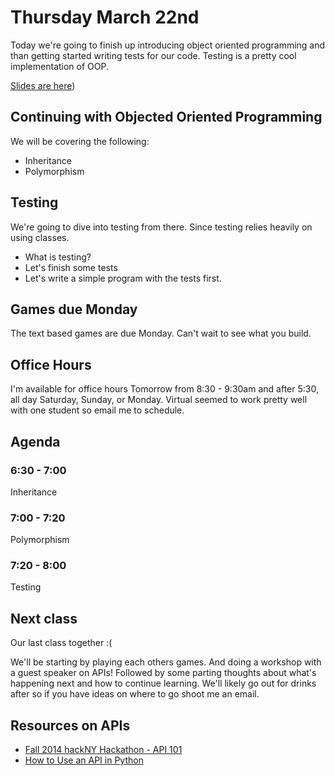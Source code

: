 # Thursday March 22nd
Today we're going to finish up introducing object oriented programming and than getting started writing tests for our code. Testing is a pretty cool implementation of OOP.

[Slides are here](http://jessicagarson.com/NYU-Intro-to-Python-March-22/#/))

## Continuing with Objected Oriented Programming
We will be covering the following:
- Inheritance
- Polymorphism

## Testing
We're going to dive into testing from there. Since testing relies heavily on using classes.
- What is testing?
- Let's finish some tests
- Let's write a simple program with the tests first.

## Games due Monday
The text based games are due Monday. Can't wait to see what you build.

## Office Hours
I'm available for office hours Tomorrow from 8:30 - 9:30am and after 5:30, all day Saturday, Sunday, or Monday. Virtual seemed to work pretty well with one student so email me to schedule.

## Agenda
### 6:30 - 7:00
Inheritance
### 7:00 - 7:20
Polymorphism
### 7:20 - 8:00
Testing

## Next class
Our last class together :(

We'll be starting by playing each others games. And doing a workshop with a guest speaker on APIs! Followed by some parting thoughts about what's happening next and how to continue learning. We'll likely go out for drinks after so if you have ideas on where to go shoot me an email.

## Resources on APIs
- [Fall 2014 hackNY Hackathon - API 101](https://www.youtube.com/watch?v=QkWW999zfeE)
- [How to Use an API in Python](https://www.codecademy.com/courses/python-intermediate-en-6zbLp/0/1)
